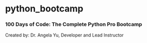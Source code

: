 # python_bootcamp
### 100 Days of Code: The Complete Python Pro Bootcamp  
Created by: Dr. Angela Yu, Developer and Lead Instructor
